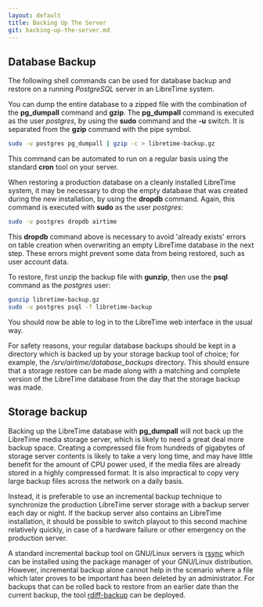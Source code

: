 ```yaml
---
layout: default
title: Backing Up The Server
git: backing-up-the-server.md
---
```


## Database Backup

The following shell commands can be used for database backup and restore on a
running *PostgreSQL* server in an LibreTime system.

You can dump the entire database to a zipped file with the combination of the
**pg\_dumpall** command and **gzip**. The **pg\_dumpall** command is executed
as the user *postgres*, by using the **sudo** command and the **-u** switch. It
is separated from the **gzip** command with the pipe symbol.

```bash
sudo -u postgres pg_dumpall | gzip -c > libretime-backup.gz
```

This command can be automated to run on a regular basis using the standard
**cron** tool on your server.

When restoring a production database on a cleanly installed LibreTime system, it
may be necessary to drop the empty database that was created during the new
installation, by using the **dropdb** command. Again, this command is executed
with **sudo** as the user *postgres*: 

```bash
sudo -u postgres dropdb airtime
```

This **dropdb** command above is necessary to avoid 'already exists' errors on
table creation when overwriting an empty LibreTime database in the next step.
These errors might prevent some data from being restored, such as user account
data.

To restore, first unzip the backup file with **gunzip**, then use the **psql**
command as the *postgres* user:

```bash
gunzip libretime-backup.gz
sudo -u postgres psql -f libretime-backup
```

You should now be able to log in to the LibreTime web interface in the usual way.

For safety reasons, your regular database backups should be kept in a directory
which is backed up by your storage backup tool of choice; for example, the
*/srv/airtime/database\_backups* directory. This should ensure that a storage
restore can be made along with a matching and complete version of the LibreTime
database from the day that the storage backup was made. 

## Storage backup

Backing up the LibreTime database with **pg\_dumpall** will not back up the
LibreTime media storage server, which is likely to need a great deal more backup
space. Creating a compressed file from hundreds of gigabytes of storage server
contents is likely to take a very long time, and may have little benefit for the
amount of CPU power used, if the media files are already stored in a highly
compressed format. It is also impractical to copy very large backup files across
the network on a daily basis.

Instead, it is preferable to use an incremental backup technique to synchronize
the production LibreTime server storage with a backup server each day or night. If
the backup server also contains an LibreTime installation, it should be possible
to switch playout to this second machine relatively quickly, in case of a
hardware failure or other emergency on the production server.

A standard incremental backup tool on GNU/Linux servers is [rsync](http://rsync.samba.org/) which can be installed
using the package manager of your GNU/Linux distribution. However, incremental
backup alone cannot help in the scenario where a file which later proves to be
important has been deleted by an administrator. For backups that can be rolled
back to restore from an earlier date than the current backup, the tool
[rdiff-backup](http://www.nongnu.org/rdiff-backup/) can
be deployed.  
